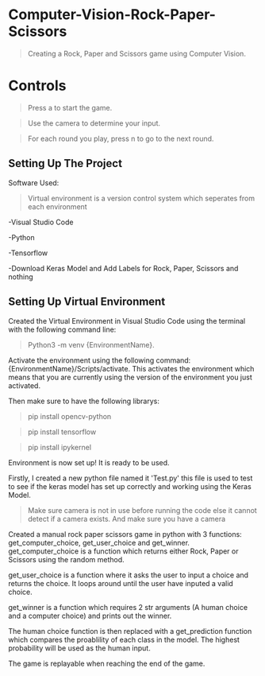 # Computer-Vision-Rock-Paper-Scissors

>Creating a Rock, Paper and Scissors game using Computer Vision.

# Controls

>Press a to start the game.

>Use the camera to determine your input.

>For each round you play, press n to go to the next round.

## Setting Up The Project

Software Used:

>Virtual environment is a version control system which seperates from each environment

-Visual Studio Code

-Python

-Tensorflow

-Download Keras Model and Add Labels for Rock, Paper, Scissors and nothing

## Setting Up Virtual Environment

Created the Virtual Environment in Visual Studio Code using the terminal with the following command line:
>Python3 -m venv {EnvironmentName}.

Activate the environment using the following command: {EnvironmentName}/Scripts/activate. This activates the environment which means that you are currently using the version of the environment you just activated.

Then make sure to have the following librarys: 

>pip install opencv-python
  
>pip install tensorflow
  
>pip install ipykernel
  
Environment is now set up! It is ready to be used.

Firstly, I created a new python file named it 'Test.py' this file is used to test to see if the keras model has set up correctly and working using the Keras Model. 

>Make sure camera is not in use before running the code else it cannot detect if a camera exists. And make sure you have a camera


Created a manual rock paper scissors game in python with 3 functions: get_computer_choice, get_user_choice and get_winner.
get_computer_choice is a function which returns either Rock, Paper or Scissors using the random method.


get_user_choice is a function where it asks the user to input a choice and returns the choice. It loops around until the user have inputed a valid choice.

get_winner is a function which requires 2 str arguments (A human choice and a computer choice) and prints out the winner.

The human choice function is then replaced with a get_prediction function which compares the proablility of each class in the model. The highest probability will be used as the human input.

The game is replayable when reaching the end of the game.

